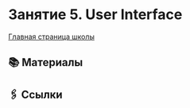 # Занятие 5. User Interface

[Главная страница школы](../../README.md)

## 📚 Материалы

## 🖇️ Ссылки
